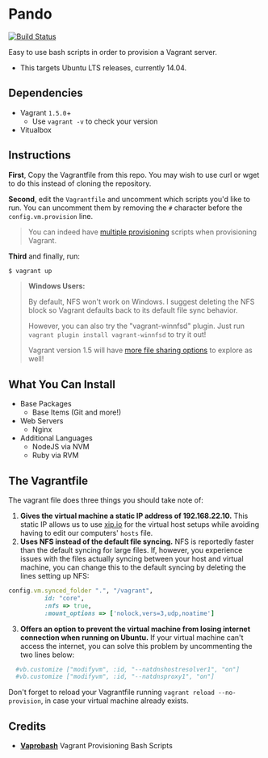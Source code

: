 # Pando

[![Build Status](https://travis-ci.org/iliakolev/pando.svg?branch=master)](https://travis-ci.org/iliakolev/pando)

Easy to use bash scripts in order to provision a Vagrant server.

* This targets Ubuntu LTS releases, currently 14.04.

## Dependencies

* Vagrant `1.5.0`+
    * Use `vagrant -v` to check your version
* Vitualbox

## Instructions

**First**, Copy the Vagrantfile from this repo. You may wish to use curl or wget
to do this instead of cloning the repository.

**Second**, edit the `Vagrantfile` and uncomment which scripts you'd like to
run. You can uncomment them by removing the `#` character before the
`config.vm.provision` line.

> You can indeed have [multiple provisioning](http://docs.vagrantup.com/v2/provisioning/basic_usage.html) scripts when provisioning Vagrant.

**Third** and finally, run:

```bash
$ vagrant up
```

> <strong>Windows Users:</strong>
>
> By default, NFS won't work on Windows. I suggest deleting the NFS block so Vagrant defaults back to its default file sync behavior.
>
> However, you can also try the "vagrant-winnfsd" plugin. Just run `vagrant plugin install vagrant-winnfsd` to try it out!
>
> Vagrant version 1.5 will have [more file sharing options](https://www.vagrantup.com/blog/feature-preview-vagrant-1-5-rsync.html) to explore as well!

## What You Can Install

* Base Packages
    * Base Items (Git and more!)
* Web Servers
    * Nginx
* Additional Languages
    * NodeJS via NVM
    * Ruby via RVM

## The Vagrantfile

The vagrant file does three things you should take note of:

1. **Gives the virtual machine a static IP address of 192.168.22.10.** This
static IP allows us to use [xip.io](http://xip.io) for the virtual host setups
while avoiding having to edit our computers' `hosts` file.
2. **Uses NFS instead of the default file syncing.** NFS is reportedly faster
than the default syncing for large files. If, however, you experience issues
with the files actually syncing between your host and virtual machine, you can
change this to the default syncing by deleting the lines setting up NFS:

  ```ruby
  config.vm.synced_folder ".", "/vagrant",
            id: "core",
            :nfs => true,
            :mount_options => ['nolock,vers=3,udp,noatime']
  ```
3. **Offers an option to prevent the virtual machine from losing internet
connection when running on Ubuntu.** If your virtual machine can't access the
internet, you can solve this problem by uncommenting the two lines below:

  ```ruby
    #vb.customize ["modifyvm", :id, "--natdnshostresolver1", "on"]
    #vb.customize ["modifyvm", :id, "--natdnsproxy1", "on"]
  ```

  Don't forget to reload your Vagrantfile running
  `vagrant reload --no-provision`, in case your virtual machine already exists.

## Credits

* **[Vaprobash](https://github.com/fideloper/Vaprobash)** Vagrant Provisioning
  Bash Scripts
